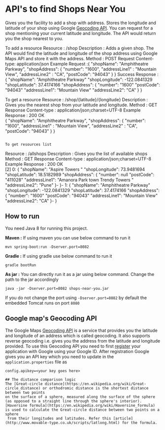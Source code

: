 # API's to find Shops Near You 
Gives you the facility to add a shop with address. 
Stores the longitude and latitude of your shop using Google [Geocoding API](https://developers.google.com/maps/documentation/geocoding/intro). 
You can request for a shop mentioning your current latitude and longitude. The API would return you the shop nearest to you.

To add a resource
Resource			: /shop
Description			: Adds a given shop. The API would find the latitude and longitude of the shop address using Google Maps API 
                                  and store it with the address.
Method				: POST
Request Content-type: application/json
Example Request		:{
			  "shopName": "Amphitheatre Parkway",
			  "shopAddress": {
					  "number": "1600",
					  "addressLine1" : "Mountain View",
					  "addressLine2" : "CA",
					  "postCode": "94043"
					 }
			 }
Success Response	: {
                            "shopName": "Amphitheatre Parkway"
                            "shopLongitude": -122.0841329
                            "shopLatitude": 37.4174166
                            "shopAddress": {
                            "number": "1600"
                            "postCode": "94043"
                            "addressLine1": "Mountain View"
                            "addressLine2": "CA"
                            }
                           }

To get a resource
Resource				: /shop/{latitude}/{longitude}
Description				: Gives you the nearest shop from your latitude and longitude.
Method					: GET
Response Content-type	: application/json;charset=UTF-8
Example Response		: 200 OK	
				{
				  "shopName": "Amphitheatre Parkway",
				  "shopAddress": {
						    "number": "1600",
						    "addressLine1" : "Mountain View",
						    "addressLine2" : "CA",
						    "postCode": "94043"
						  }
				}
```

To get resources list
```
Resource				: /allshops
Description				: Gives you the list of available shops
Method					: GET
Response Content-type	: application/json;charset=UTF-8
Example Response		: 200 OK	
[2]
0:  {
"shopName": "Aspire Towers "
"shopLongitude": 73.9481694
"shopLatitude": 18.5182989
"shopAddress": {
"number": null
"postCode": "411028"
"addressLine1": "Amanora Park town Trendy Towers "
"addressLine2": "Pune"
}-
}-
1:  {
"shopName": "Amphitheatre Parkway"
"shopLongitude": -122.0841329
"shopLatitude": 37.4174166
"shopAddress": {
"number": "1600"
"postCode": "94043"
"addressLine1": "Mountain View"
"addressLine2": "CA"
}-
}

## How to run
You need Java 8 for running this project.

**Maven :**
If using maven you can use below command to run it

`mvn spring-boot:run -Dserver.port=8082`

**Gradle :**
If using gradle use below command to run it

`gradle bootRun`

**As jar :**
You can directly run it as a jar using below command. Change the path to the jar accordingly

`java -jar -Dserver.port=8082 shops-near-you.jar`

If you do not change the port using `-Dserver.port=8082` by default the embedded Tomcat runs on port `8080`


## Google map's Geocoding API
The Google Maps [Geocoding API](https://developers.google.com/maps/documentation/geocoding/start) is a service that 
provides you the latitude and longitude of an address which is called geocoding. 
It also supports reverse geocoding i.e. gives you the address from the latitude and longitude provided. 
To use this Geocoding API you need to first [register](https://developers.google.com/maps/documentation/geocoding/get-api-key) your application with Google using your Google ID.
After registration Google gives you an API key which you need to update in the `application.properties` file as
```
config.apikey=<your key goes here>

## The distance comparison logic
The [Great-circle distance](https://en.wikipedia.org/wiki/Great-circle_distance) or orthodromic distance is the shortest distance between two points 
on the surface of a sphere, measured along the surface of the sphere (as opposed to a straight line through the sphere's interior). 
[Haversine formula](https://en.wikipedia.org/wiki/Haversine_formula) is used to calculate the Great-circle distance between two points on a sphere
 from their longitudes and latitudes. Refer this [article](http://www.movable-type.co.uk/scripts/latlong.html) for the formula.